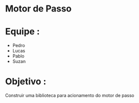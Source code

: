 # Motor de Passo

# Equipe :

* Pedro
* Lucas
* Pablo
* Suzan 

# Objetivo : 

Construir uma biblioteca para acionamento do motor de passo 
